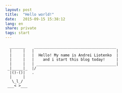 ```yaml
---
layout: post
title:  "Hello world!"
date:   2015-09-15 15:38:12
lang: en
share: private
tags: start
---
```


      _______    _____________________________________
      |     |   |                                     |
      |     |   |  Hello! My name is Andrei Liotenko  |
      |     |   |    and i start this blog today!     |
      |     |   | ____________________________________|
     _|_____|_  |/
      |()-()|   .
      |     |
       \_l_/
     ___< >___


